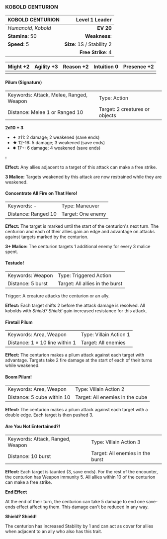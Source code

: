### KOBOLD CENTURION

| KOBOLD CENTURION   |         **Level 1 Leader** |
| :----------------- | -------------------------: |
| *Humanoid, Kobold* |                  **EV 20** |
| **Stamina**: 50    |              **Weakness**: |
| **Speed**: 5       | **Size**: 1S / Stability 2 |
|                    |         **Free Strike**: 4 |

| **Might** +2 | **Agility** +3 | **Reason** +2 | **Intuition** 0 | **Presence** +2 |
| ------------ | -------------- | ------------- | --------------- | --------------- |
|              |                |               |                 |                 |

#### Pilum (Signature)

|                                         |                                |
| :-------------------------------------- | :----------------------------- |
| Keywords: Attack, Melee, Ranged, Weapon | Type: Action                   |
| Distance: Melee 1 or Ranged 10          | Target: 2 creatures or objects |

**2d10 + 3**

- ✦ ≤11: 2 damage; 2 weakened (save ends)
- ★ 12-16: 5 damage; 3 weakened (save ends)
- ✸ 17+: 6 damage; 4 weakened (save ends)

**:**

**Effect:** Any allies adjacent to a target of this attack can make a free strike.

**3 Malice:** Targets weakened by this attack are now restrained while they are weakened.

#### Concentrate All Fire on That Hero!

|                     |                   |
| :------------------ | :---------------- |
| Keywords: -         | Type: Maneuver    |
| Distance: Ranged 10 | Target: One enemy |

**Effect:** The target is marked until the start of the centurion's next turn. The centurion and each of their allies gain an edge and advantage on attacks against targets marked by the centurion.

**3+ Malice:** The centurion targets 1 additional enemy for every 3 malice spent.

#### Testudo!

|                   |                                 |
| :---------------- | :------------------------------ |
| Keywords: Weapon  | Type: Triggered Action          |
| Distance: 5 burst | Target: All allies in the burst |

Trigger: A creature attacks the centurion or an ally.

**Effect:** Each target shifts 2 before the attack damage is resolved. All kobolds with *Shield? Shield!* gain increased resistance for this attack.

#### Firetail Pilum

|                                |                        |
| :----------------------------- | :--------------------- |
| Keywords: Area, Weapon         | Type: Villain Action 1 |
| Distance: 1 × 10 line within 1 | Target: All enemies    |

**Effect:** The centurion makes a pilum attack against each target with advantage. Targets take 2 fire damage at the start of each of their turns while weakened.

#### Boom Pilum!

|                            |                                 |
| :------------------------- | :------------------------------ |
| Keywords: Area, Weapon     | Type: Villain Action 2          |
| Distance: 5 cube within 10 | Target: All enemies in the cube |

**Effect:** The centurion makes a pilum attack against each target with a double edge. Each target is then pushed 3.

#### Are You Not Entertained?!

|                                  |                                  |
| :------------------------------- | :------------------------------- |
| Keywords: Attack, Ranged, Weapon | Type: Villain Action 3           |
| Distance: 10 burst               | Target: All enemies in the burst |

**Effect:** Each target is taunted (3, save ends). For the rest of the encounter, the centurion has Weapon immunity 5. All allies within 10 of the centurion can make a free strike.

**End Effect**

At the end of their turn, the centurion can take 5 damage to end one save-ends effect affecting them. This damage can't be reduced in any way.

**Shield? Shield!**

The centurion has increased Stability by 1 and can act as cover for allies when adjacent to an ally who also has this trait.
